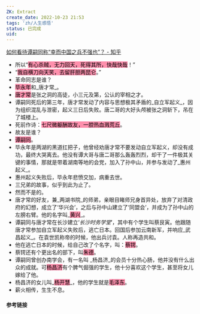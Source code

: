 ```yaml
---
ZK: Extract
create_date: 2022-10-23 21:53
tags: 'zh/人生感悟'
status: 已完成 
uid: 
---
```


[如何看待谭嗣同称“幸而中国之兵不强也”？ - 知乎](https://www.zhihu.com/question/267380471/answer/2549741043)

- 所以“<mark style="background: #FF5582A6;">有心杀贼，无力回天，死得其所，快哉快哉</mark>！”
- “<mark style="background: #FF5582A6;">我自横刀向天笑，去留肝胆两昆仑</mark>。”
- 革命同志是谁？
- <mark style="background: #FF5582A6;">毕永年</mark>和_唐才常_。
- <mark style="background: #FF5582A6;">唐才常</mark>是张之洞的高徒，小三元及第，公认的宰相之才。
- 谭嗣同死后的第三年，唐才常发动了内容与思想极其矛盾的_自立军起义_，因为组织混乱与泄密，起义三日后失败。唐二哥的大好头颅被张之洞斩下，吊在了城楼上。
- 死前作诗：<mark style="background: #FF5582A6;">七尺微躯酬故友，一腔热血溅荒丘</mark>。
- 故友是谁？
- <mark style="background: #FF5582A6;">谭嗣同</mark>。
- 毕永年是两湖的黑道扛把子，他曾经劝唐才常不要发动自立军起义，却没有成功，最终大哭离去。他没有谭大哥与唐二哥那么轰轰烈烈，却干了一件极其关键的事情，那就是带着湖南等地的会党，加入了孙中山，并参与发动了_惠州起义_。
- 惠州起义失败后，毕永年悲愤交加，病重去世。
- 三兄弟的故事，似乎到此为止了。
- 然而不是的。
- 唐才常的好友，兼_两湖书院_的师弟，亲眼目睹师兄身首异处，放弃了对清政府的幻想，成立了‘华兴会’，之后与孙中山建立了‘同盟会’，并成为了孙中山的左膀右臂。他的名字叫_<mark style="background: #FF5582A6;">黄兴</mark>_。
- 谭嗣同与唐才常在长沙建立‘_长沙时务学堂_’，其中有个学生叫蔡艮寅。他跟随唐才常参加自立军起义失败后，逃亡日本。回国后参加云南新军，并响应_武昌起义_。在袁世凯称帝的时候，他出兵讨袁。人称再造共和。
- 他在逃亡日本的时候，给自己改了个名字，叫：<mark style="background: #FF5582A6;">蔡锷</mark>。
- 蔡锷还有个更出名的部下，叫<mark style="background: #FF5582A6;">朱德</mark>。
- 谭嗣同曾创办南学会，有一名叫 _杨昌济_的会员十分热心肠，他并没有什么出众的成就。可<mark style="background: #FF5582A6;">杨昌济</mark>有个脾气倔强的学生，他十分喜欢这个学生，甚至将女儿嫁给了他。
- 杨昌济的女儿叫_<mark style="background: #FF5582A6;">杨开慧</mark>_，他的学生就是<mark style="background: #FF5582A6;">毛泽东</mark>。
- 薪火相传，生生不息。

#### 参考链接
